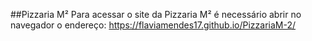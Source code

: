 ##Pizzaria M²
Para acessar o site da Pizzaria M² é necessário abrir no navegador o endereço: https://flaviamendes17.github.io/PizzariaM-2/ 
